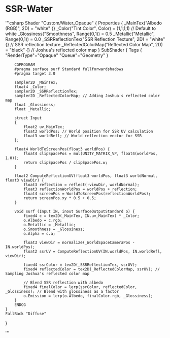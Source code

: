 # SSR-Water

'''csharp
Shader "Custom/Water_Opaque"
{
    Properties
    {
        _MainTex("Albedo (RGB)", 2D) = "white" {}
        _Color("Tint Color", Color) = (1,1,1,1) // Default to white
        _Glossiness("Smoothness", Range(0,1)) = 0.5
        _Metallic("Metallic", Range(0,1)) = 0.0
        _SSRReflectionTex("SSR Reflection Texture", 2D) = "white" {} // SSR reflection texture
        _ReflectedColorMap("Reflected Color Map", 2D) = "black" {} // Joshua's reflected color map
    }
    SubShader
    {
        Tags { "RenderType"="Opaque" "Queue"="Geometry" }

        CGPROGRAM
        #pragma surface surf Standard fullforwardshadows
        #pragma target 3.0

        sampler2D _MainTex;
        float4 _Color;
        sampler2D _SSRReflectionTex;
        sampler2D _ReflectedColorMap; // Adding Joshua's reflected color map
        float _Glossiness;
        float _Metallic;

        struct Input
        {
            float2 uv_MainTex;
            float3 worldPos; // World position for SSR UV calculation
            float3 worldRefl; // World reflection vector for SSR
        };

        float4 WorldToScreenPos(float3 worldPos) {
            float4 clipSpacePos = mul(UNITY_MATRIX_VP, float4(worldPos, 1.0));
            return clipSpacePos / clipSpacePos.w;
        }

        float2 ComputeReflectionUV(float3 worldPos, float3 worldNormal, float3 viewDir) {
            float3 reflection = reflect(-viewDir, worldNormal);
            float3 reflectionWorldPos = worldPos + reflection;
            float4 screenPos = WorldToScreenPos(reflectionWorldPos);
            return screenPos.xy * 0.5 + 0.5;
        }

        void surf (Input IN, inout SurfaceOutputStandard o) {
            fixed4 c = tex2D(_MainTex, IN.uv_MainTex) * _Color;
            o.Albedo = c.rgb;
            o.Metallic = _Metallic;
            o.Smoothness = _Glossiness;
            o.Alpha = c.a;

            float3 viewDir = normalize(_WorldSpaceCameraPos - IN.worldPos);
            float2 ssrUV = ComputeReflectionUV(IN.worldPos, IN.worldRefl, viewDir);

            fixed4 ssrColor = tex2D(_SSRReflectionTex, ssrUV);
            fixed4 reflectedColor = tex2D(_ReflectedColorMap, ssrUV); // Sampling Joshua's reflected color map

            // Blend SSR reflection with albedo
            fixed4 finalColor = lerp(ssrColor, reflectedColor, _Glossiness); // Blend with glossiness as a factor
            o.Emission = lerp(o.Albedo, finalColor.rgb, _Glossiness);
        }
        ENDCG
    }
    FallBack "Diffuse"
}


'''
